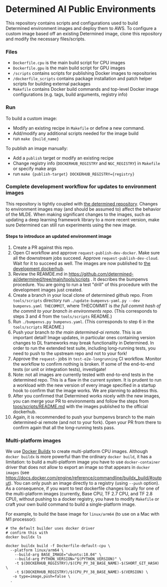 # Determined AI Public Environments

This repository contains scripts and configurations used to build Determined environment images and deploy them to AWS. 
To configure a custom image based off an existing Determined image, clone this repository and modify the 
necessary files/scripts.


### Files
- `Dockerfile.cpu` is the main build script for CPU images
- `Dockerfile.gpu` is the main build script for GPU images
- `/scripts` contains scripts for publishing Docker images to repositories
- `/dockerfile_scripts` contains package installation and patch helper scripts for building external packages
- `Makefile` contains Docker build commands and top-level Docker image configurations 
  (e.g. tags, build arguments, registry info)
  

### Run
To build a custom image:
- Modify an existing recipe in `Makefile` or define a new command.
- Add/modify any additional scripts needed for the image build
- run `make {build_name}`

To publish an image manually:
- Add a `publish` target or modify an existing recipe
- Change registry info (`DOCKERHUB_REGISTRY` and `NGC_REGISTRY`) in `Makefile` or specify make args
- run `make {publish-target} DOCKERHUB_REGISTRY={registry}`

### Complete development workflow for updates to environment images
This repository is tightly coupled with [the determined repository](https://github.com/determined-ai/determined). Changes to environment images may (and should be assumed to) affect the behavior of the MLDE. When making significant changes to the images, such as updating a deep learning framework library to a more recent version, make sure Determined can still run experiments using the new image.

#### Steps to introduce an updated environment image
1. Create a PR against this repo.
2. Open CI workflow and approve `request-publish-dev-docker`. Make sure all the downstream jobs succeed. Approve `request-publish-dev-cloud`. Wait for it to succeed as well. The images are now published to [the development dockerhub](https://hub.docker.com/r/determinedai/environments-dev).
3. Review the REAMDE.md in https://github.com/determined-ai/determined/tree/main/tools/scripts . It describes the bumpenvs procedure. You are going to run a test "drill" of this procedure with the development images just created.
4. Create a branch in your local clone of determined github repo. From `tools/scripts` directory run `./update-bumpenvs-yaml.py --dev bumpenvs.yaml THECOMMIT`, where THECOMMIT is _the full commit hash of the commit to your branch in environments repo_. (This corresponds to steps 3 and 4 from the `tools/scripts` README.)
5. Run `./bumpenvs.py bumpenvs.yaml`. (This corresponds to step 6 in the `tools/scripts` README.)
6. Push your branch _to the main determined-ai remote_. This is an important detail! Image updates, in particular ones containing version changes to DL frameworks may break functionality in Determined. In order to run the extended
test suite, including long-running tests, you need to push to the upstream repo and not to your fork!
7. Approve the `request-` jobs in `test-e2e-longrunning` CI workflow. Monitor the workflow to confirm nothing is broken. If some of the end-to-end tests (or unit or integration tests), investigate!
8. Note: not all images are currently tested with end-to-end tests in the determined repo. This is a flaw in the current system. It is prudent to run a workload with the new version of every image specified in a startup hook to confirm that the image works. We are planning to address this.
9. After you confirmed that Determined works nicely with the new images, you can merge your PR to environments and follow the steps from [toos/scripts/README.md](https://github.com/determined-ai/determined/tree/main/tools/scripts/README.md) with the images published to the official dockerhub.
10. Again, it is recommended to push your bumpenvs branch to the main determined-ai remote (and not to your fork). Open your PR from there to confirm again that all the long-running tests pass.

### Multi-platform images
We use [Docker Buildx](https://docs.docker.com/buildx/working-with-buildx/) to create multi-platform CPU images. Although `docker buildx` is more powerful than the ordinary
`docker build`, it has a limitation: to build a multi-platform image you have to use
`docker-container` driver that does not allow to export an image so that appears in
`docker images` (see https://docs.docker.com/engine/reference/commandline/buildx_build/#output). You can only push an image directly to a registry (using `--push` option).
As a consequence, if you want to test dockerfile changes locally for one of the
multi-platform images (currently, Base CPU, TF 2.7 CPU, and TF 2.8 CPU), without pushing
to a docker registry, you have to modify `Makefile` or craft your own build command to build a single-platform image.

For example, to build the base image for `linux/arm64` (to use on a Mac with M1 processor):
```
# the default builder uses docker driver
# confirm this with
docker buildx ls

docker buildx build -f Dockerfile-default-cpu \
  --platform linux/arm64 \
 	--build-arg BASE_IMAGE="ubuntu:18.04" \
	--build-arg PYTHON_VERSION="$(PYTHON_VERSION)" \
	-t $(DOCKERHUB_REGISTRY)/$(CPU_PY_38_BASE_NAME)-$(SHORT_GIT_HASH) \
	-t $(DOCKERHUB_REGISTRY)/$(CPU_PY_38_BASE_NAME)-$(VERSION) \
   -o type=image,push=false \
  .
```
